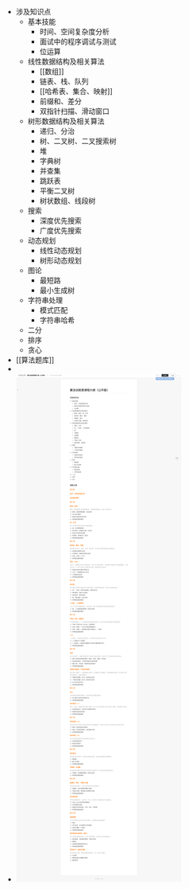 - 涉及知识点
	- 基本技能
		- 时间、空间复杂度分析
		- 面试中的程序调试与测试
		- 位运算
	- 线性数据结构及相关算法
		- [[数组]]
		- 链表、栈、队列
		- [[哈希表、集合、映射]]
		- 前缀和、差分
		- 双指针扫描、滑动窗口
	- 树形数据结构及相关算法
		- 递归、分治
		- 树、二叉树、二叉搜索树
		- 堆
		- 字典树
		- 并查集
		- 跳跃表
		- 平衡二叉树
		- 树状数组、线段树
	- 搜索
		- 深度优先搜索
		- 广度优先搜索
	- 动态规划
		- 线性动态规划
		- 树形动态规划
	- 图论
		- 最短路
		- 最小生成树
	- 字符串处理
		- 模式匹配
		- 字符串哈希
	- 二分
	- 排序
	- 贪心
- [[算法题库]]
-
- ![screencapture-shimo-im-docs-OiINSEbfENQOTCow-read-2023-08-09-15_52_28.png](../assets/screencapture-shimo-im-docs-OiINSEbfENQOTCow-read-2023-08-09-15_52_28_1691567567430_0.png)